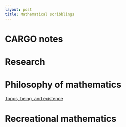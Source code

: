 ```yaml
---
layout: post
title: Mathematical scribblings
---
```







# CARGO notes #





# Research #





# Philosophy of mathematics #
[Topos, being, and existence][TBE]



# Recreational mathematics 



[TBE]: 2017-05-17-Topos-being-and-existence.html
